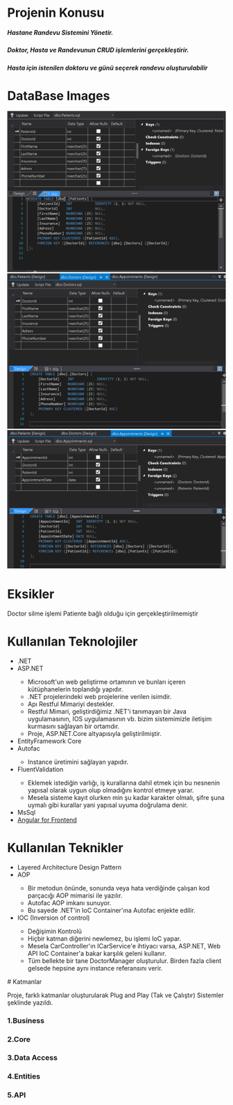# Projenin Konusu 

<h5>Hastane Randevu Sistemini Yönetir.</h5>
<h5>Doktor, Hasta ve Randevunun CRUD işlemlerini gerçekleştirir.</h5> 
<h5>Hasta için istenilen doktoru ve günü seçerek randevu oluşturulabilir</h5>

# DataBase Images

<img src="https://github.com/feyzanursaka/HospitalManagement-frontend/blob/master/ss/11.PNG">
<img src="https://github.com/feyzanursaka/HospitalManagement-frontend/blob/master/ss/12.PNG">
<img src="https://github.com/feyzanursaka/HospitalManagement-frontend/blob/master/ss/13.PNG">

# Eksikler
Doctor silme işlemi Patiente bağlı olduğu için gerçekleştirilmemiştir

# Kullanılan Teknolojiler   
<ul style="list-style-type:disc">
 <li>.NET</li>
 <li>ASP.NET</li>
    <ul>
      <li>Microsoft'un web geliştirme ortamının ve bunları içeren kütüphanelerin toplandığı yapıdır.</li> 
      <li>.NET projelerindeki web projelerine verilen isimdir.</li>
      <li>Apı Restful Mimariyi destekler.</li>
      <li>Restful Mimari, geliştirdiğimiz .NET'i tanımayan bir Java uygulamasının, IOS uygulamasının vb. bizim sistemimizle iletişim kurmasını sağlayan bir ortamdır.</li>
      <li>Proje, ASP.NET.Core altyapısıyla geliştirilmiştir.</li>
    </ul> 
 <li>EntityFramework Core</li>
 <li>Autofac</li>
    <ul>
      <li>Instance üretimini sağlayan yapıdır.</li> 
    </ul> 
 <li>FluentValidation</li> 
    <ul>
      <li>Eklemek istediğin varlığı, iş kurallarına dahil etmek için bu nesnenin yapısal olarak uygun olup olmadığını kontrol etmeye yarar.</li> 
      <li>Mesela sisteme kayıt olurken min şu kadar karakter olmalı, şifre şuna uymalı gibi kurallar yani yapısal uyuma doğrulama denir.</li>
    </ul> 
 <li>MsSql</li> 
 <li><a href="https://github.com/feyzanursaka/ReCapProject-frontend">Angular for Frontend</a></li> 
</ul>

# Kullanılan Teknikler  
<ul style="list-style-type:disc">
 <li>Layered Architecture Design Pattern</li>
 <li>AOP</li>
    <ul>
      <li>Bir metodun önünde, sonunda veya hata verdiğinde çalışan kod parçacığı AOP mimarisi ile yazılır.</li> 
      <li>Autofac AOP imkanı sunuyor.</li>
      <li>Bu sayede .NET'in IoC Container'ına Autofac enjekte edilir.</li>
    </ul> 
 <li>IOC (Inversion of control)</li> 
    <ul>
      <li>Değişimin Kontrolü</li> 
      <li>Hiçbir katman diğerini newlemez, bu işlemi IoC yapar.</li>
      <li>Mesela CarController'ın ICarService'e ihtiyacı varsa, ASP.NET, Web API IoC Container'a bakar karşılık geleni kullanır.</li>
      <li>Tüm bellekte bir tane DoctorManager oluşturulur. Birden fazla client gelsede hepsine aynı instance referansını verir.</li>
    </ul> 
</ul>
# Katmanlar

<p>Proje, farklı katmanlar oluşturularak Plug and Play (Tak ve Çalıştır) Sistemler şeklinde yazıldı.
<h3>1.Business</h3>
<h3>2.Core</h3>
<h3>3.Data Access</h3>
<h3>4.Entities</h3>
<h3>5.API</h3>

